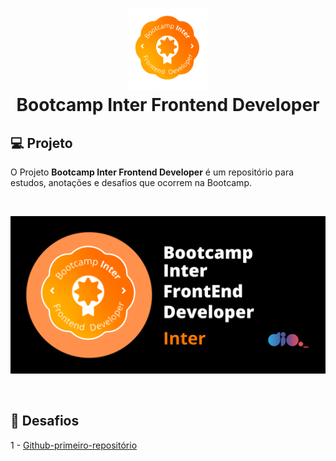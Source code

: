 <h1 align="center">
    <img alt="Inter Bootcamp Logo" src="./.github/logo.png" height="130px" />
    <br>Bootcamp Inter Frontend Developer<br/>
</h1>

## 💻 Projeto

O Projeto **Bootcamp Inter Frontend Developer** é um repositório para estudos, anotações e desafios que ocorrem na Bootcamp.

<br>

<p align="center">
    <img alt="Inter Bootcamp Banner" src="./.github/Bootcamp-Inter-FrontEnd.png" width="800px" />
</p>

<br>

## 🚀 Desafios

1 - [Github-primeiro-repositório](01-desafio-github-primeiro-repositorio)
